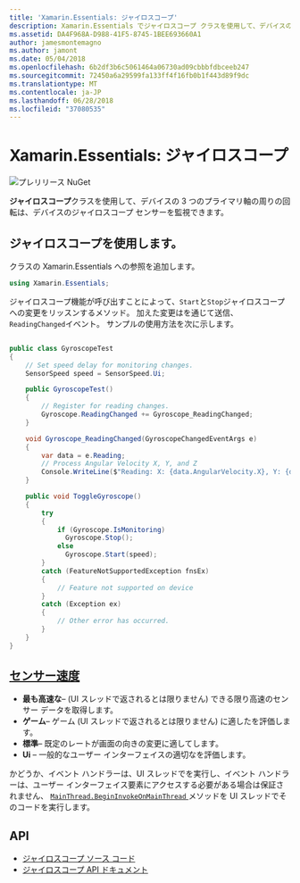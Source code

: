 ```yaml
---
title: 'Xamarin.Essentials: ジャイロスコープ'
description: Xamarin.Essentials でジャイロスコープ クラスを使用して、デバイスの 3 つのプライマリ軸の周りの回転を測定するデバイスのジャイロスコープ センサーを監視できます。
ms.assetid: DA4F968A-D988-41F5-8745-1BEE693660A1
author: jamesmontemagno
ms.author: jamont
ms.date: 05/04/2018
ms.openlocfilehash: 6b2df3b6c5061464a06730ad09cbbbfdbceeb247
ms.sourcegitcommit: 72450a6a29599fa133ff4f16fb0b1f443d89f9dc
ms.translationtype: MT
ms.contentlocale: ja-JP
ms.lasthandoff: 06/28/2018
ms.locfileid: "37080535"
---
```

# <a name="xamarinessentials-gyroscope"></a>Xamarin.Essentials: ジャイロスコープ

![プレリリース NuGet](~/media/shared/pre-release.png)

**ジャイロスコープ**クラスを使用して、デバイスの 3 つのプライマリ軸の周りの回転は、デバイスのジャイロスコープ センサーを監視できます。

## <a name="using-gyroscope"></a>ジャイロスコープを使用します。

クラスの Xamarin.Essentials への参照を追加します。

```csharp
using Xamarin.Essentials;
```

ジャイロスコープ機能が呼び出すことによって、`Start`と`Stop`ジャイロスコープへの変更をリッスンするメソッド。 加えた変更はを通じて送信、`ReadingChanged`イベント。 サンプルの使用方法を次に示します。

```csharp

public class GyroscopeTest
{
    // Set speed delay for monitoring changes.
    SensorSpeed speed = SensorSpeed.Ui;

    public GyroscopeTest()
    {
        // Register for reading changes.
        Gyroscope.ReadingChanged += Gyroscope_ReadingChanged;
    }

    void Gyroscope_ReadingChanged(GyroscopeChangedEventArgs e)
    {
        var data = e.Reading;
        // Process Angular Velocity X, Y, and Z
        Console.WriteLine($"Reading: X: {data.AngularVelocity.X}, Y: {data.AngularVelocity.Y}, Z: {data.AngularVelocity.Z}");
    }

    public void ToggleGyroscope()
    {
        try
        {
            if (Gyroscope.IsMonitoring)
              Gyroscope.Stop();
            else
              Gyroscope.Start(speed);
        }
        catch (FeatureNotSupportedException fnsEx)
        {
            // Feature not supported on device
        }
        catch (Exception ex)
        {
            // Other error has occurred.
        }
    }
}
```

## <a name="sensor-speedxrefxamarinessentialssensorspeed"></a>[センサー速度](xref:Xamarin.Essentials.SensorSpeed)

- **最も高速な**– (UI スレッドで返されるとは限りません) できる限り高速のセンサー データを取得します。
- **ゲーム**– ゲーム (UI スレッドで返されるとは限りません) に適したを評価します。
- **標準**– 既定のレートが画面の向きの変更に適してします。
- **Ui** – 一般的なユーザー インターフェイスの適切なを評価します。

かどうか、イベント ハンドラーは、UI スレッドでを実行し、イベント ハンドラーは、ユーザー インターフェイス要素にアクセスする必要がある場合は保証されません、 [ `MainThread.BeginInvokeOnMainThread` ](main-thread.md)メソッドを UI スレッドでそのコードを実行します。

## <a name="api"></a>API

- [ジャイロスコープ ソース コード](https://github.com/xamarin/Essentials/tree/master/Xamarin.Essentials/Gyroscope)
- [ジャイロスコープ API ドキュメント](xref:Xamarin.Essentials.Gyroscope)
